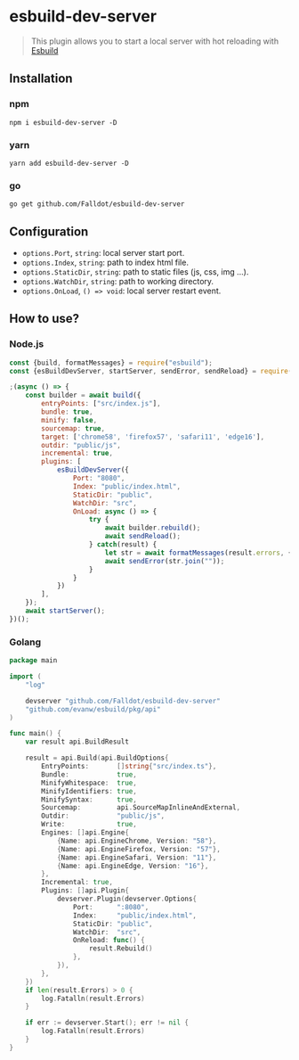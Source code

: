 # esbuild-dev-server

> This plugin allows you to start a local server with hot reloading with [Esbuild](https://esbuild.github.io/)

## Installation
### npm
```
npm i esbuild-dev-server -D
```
### yarn
```
yarn add esbuild-dev-server -D
```
### go
```
go get github.com/Falldot/esbuild-dev-server
```
## Configuration

- `options.Port`, `string`: local server start port.
- `options.Index`, `string`: path to index html file.
- `options.StaticDir`, `string`: path to static files (js, css, img ...).
- `options.WatchDir`, `string`: path to working directory.
- `options.OnLoad`, `() => void`: local server restart event.

## How to use?
### Node.js
```js
const {build, formatMessages} = require("esbuild");
const {esBuildDevServer, startServer, sendError, sendReload} = require("esbuild-dev-server");

;(async () => {
	const builder = await build({
		entryPoints: ["src/index.js"],
		bundle: true,
		minify: false,
		sourcemap: true,
		target: ['chrome58', 'firefox57', 'safari11', 'edge16'],
		outdir: "public/js",
		incremental: true,
		plugins: [
			esBuildDevServer({
				Port: "8080",
				Index: "public/index.html",
				StaticDir: "public",
				WatchDir: "src",
				OnLoad: async () => {
					try {
						await builder.rebuild();
						await sendReload();
					} catch(result) {
						let str = await formatMessages(result.errors, {kind: 'error', color: true});
						await sendError(str.join(""));
					}
				}
			})
		],
	});
	await startServer();
})();
```
### Golang
```go
package main

import (
	"log"

	devserver "github.com/Falldot/esbuild-dev-server"
	"github.com/evanw/esbuild/pkg/api"
)

func main() {
	var result api.BuildResult

	result = api.Build(api.BuildOptions{
		EntryPoints:       []string{"src/index.ts"},
		Bundle:            true,
		MinifyWhitespace:  true,
		MinifyIdentifiers: true,
		MinifySyntax:      true,
		Sourcemap:         api.SourceMapInlineAndExternal,
		Outdir:            "public/js",
		Write:             true,
		Engines: []api.Engine{
			{Name: api.EngineChrome, Version: "58"},
			{Name: api.EngineFirefox, Version: "57"},
			{Name: api.EngineSafari, Version: "11"},
			{Name: api.EngineEdge, Version: "16"},
		},
		Incremental: true,
		Plugins: []api.Plugin{
			devserver.Plugin(devserver.Options{
				Port:      ":8080",
				Index:     "public/index.html",
				StaticDir: "public",
				WatchDir:  "src",
				OnReload: func() {
					result.Rebuild()
				},
			}),
		},
	})
	if len(result.Errors) > 0 {
		log.Fatalln(result.Errors)
	}

	if err := devserver.Start(); err != nil {
		log.Fatalln(result.Errors)
	}
}
```
